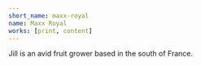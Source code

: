 ```yaml
---
short_name: maxx-royal
name: Maxx Royal
works: [print, content]
---
```

Jill is an avid fruit grower based in the south of France.